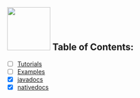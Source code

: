 ## <img src="https://user-images.githubusercontent.com/60224159/220400745-2582342f-5f4f-4827-b65f-a037e078c890.svg" width=100 height=100/> Table of Contents:

- [ ] [Tutorials]()
- [ ] [Examples]()
- [x] [javadocs](https://software-hardware-codesign.github.io/jme-alloc/javadoc/index.html)
- [x] [nativedocs](https://software-hardware-codesign.github.io/jme-alloc/jme3-alloc-native-0.1-A/html/index.html) 
